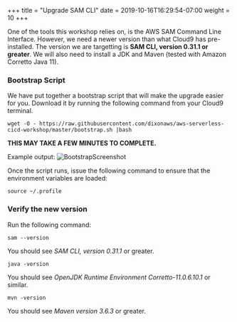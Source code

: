 +++
title = "Upgrade SAM CLI"
date = 2019-10-16T16:29:54-07:00
weight = 10
+++

One of the tools this workshop relies on, is the AWS SAM Command Line Interface. However, we need a newer version 
than what Cloud9 has pre-installed. The version we are targetting is **SAM CLI, version 0.31.1 or greater**. We will also need
to install a JDK and Maven (tested with Amazon Corretto Java 11).

### Bootstrap Script

We have put together a bootstrap script that will make the upgrade easier for you. Download it by running the 
following command from your Cloud9 terminal. 

```
wget -O - https://raw.githubusercontent.com/dixonaws/aws-serverless-cicd-workshop/master/bootstrap.sh |bash

```

**THIS MAY TAKE A FEW MINUTES TO COMPLETE.**

Example output: 
![BootstrapScreenshot](/images/screenshot-bootstrap.png)

Once the script runs, issue the following command to ensure that the environment variables are loaded:

```
source ~/.profile
```



### Verify the new version

Run the following command: 

```
sam --version
```

You should see *SAM CLI, version 0.31.1* or greater.

```
java -version
```

You should see *OpenJDK Runtime Environment Corretto-11.0.6.10.1* or similar.

```
mvn -version
```

You should see *Maven version 3.6.3* or greater. 